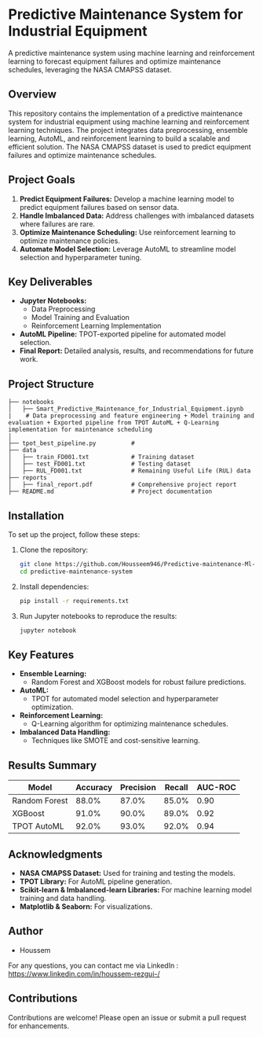# Predictive Maintenance System for Industrial Equipment

A predictive maintenance system using machine learning and reinforcement learning to forecast equipment failures and optimize maintenance schedules, leveraging the NASA CMAPSS dataset.

## Overview

This repository contains the implementation of a predictive maintenance system for industrial equipment using machine learning and reinforcement learning techniques. The project integrates data preprocessing, ensemble learning, AutoML, and reinforcement learning to build a scalable and efficient solution. The NASA CMAPSS dataset is used to predict equipment failures and optimize maintenance schedules.

## Project Goals

1. **Predict Equipment Failures:** Develop a machine learning model to predict equipment failures based on sensor data.
2. **Handle Imbalanced Data:** Address challenges with imbalanced datasets where failures are rare.
3. **Optimize Maintenance Scheduling:** Use reinforcement learning to optimize maintenance policies.
4. **Automate Model Selection:** Leverage AutoML to streamline model selection and hyperparameter tuning.

## Key Deliverables

- **Jupyter Notebooks:**
  - Data Preprocessing
  - Model Training and Evaluation
  - Reinforcement Learning Implementation
- **AutoML Pipeline:** TPOT-exported pipeline for automated model selection.
- **Final Report:** Detailed analysis, results, and recommendations for future work.

## Project Structure
```
├── notebooks
│   ├── Smart_Predictive_Maintenance_for_Industrial_Equipment.ipynb
|    # Data preprocessing and feature engineering + Model training and evaluation + Exported pipeline from TPOT AutoML + Q-Learning implementation for maintenance scheduling
│ 
├── tpot_best_pipeline.py          # 
├── data
│   ├── train_FD001.txt            # Training dataset
│   ├── test_FD001.txt             # Testing dataset
│   ├── RUL_FD001.txt              # Remaining Useful Life (RUL) data
├── reports
│   ├── final_report.pdf           # Comprehensive project report
├── README.md                      # Project documentation
```

## Installation
To set up the project, follow these steps:

1. Clone the repository:
   ```bash
   git clone https://github.com/Housseem946/Predictive-maintenance-Ml-RL.git
   cd predictive-maintenance-system
   ```

2. Install dependencies:
   ```bash
   pip install -r requirements.txt
   ```

3. Run Jupyter notebooks to reproduce the results:
   ```bash
   jupyter notebook
   ```

## Key Features

- **Ensemble Learning:**
  - Random Forest and XGBoost models for robust failure predictions.
- **AutoML:**
  - TPOT for automated model selection and hyperparameter optimization.
- **Reinforcement Learning:**
  - Q-Learning algorithm for optimizing maintenance schedules.
- **Imbalanced Data Handling:**
  - Techniques like SMOTE and cost-sensitive learning.

## Results Summary

| Model            | Accuracy | Precision | Recall | AUC-ROC |
|------------------|----------|-----------|--------|---------|
| Random Forest    | 88.0%    | 87.0%     | 85.0%  | 0.90    |
| XGBoost          | 91.0%    | 90.0%     | 89.0%  | 0.92    |
| TPOT AutoML      | 92.0%    | 93.0%     | 92.0%  | 0.94    |


## Acknowledgments

- **NASA CMAPSS Dataset:** Used for training and testing the models.
- **TPOT Library:** For AutoML pipeline generation.
- **Scikit-learn & Imbalanced-learn Libraries:** For machine learning model training and data handling.
- **Matplotlib & Seaborn:** For visualizations.

## Author 
-  Houssem

For any questions, you can contact me via LinkedIn : https://www.linkedin.com/in/houssem-rezgui-/

## Contributions
Contributions are welcome! Please open an issue or submit a pull request for enhancements.
